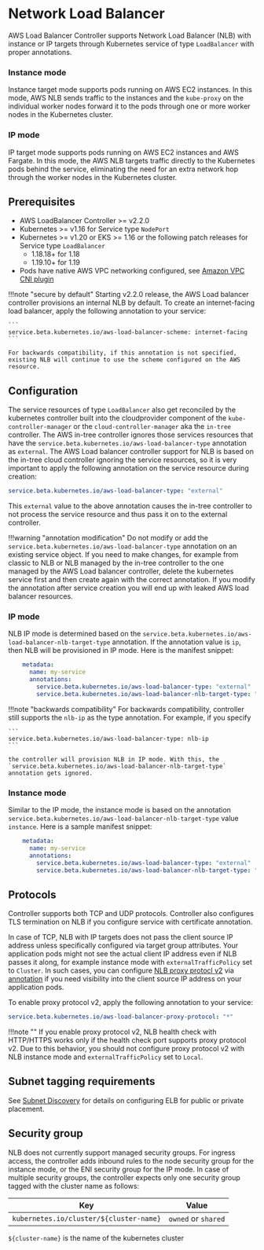 # Network Load Balancer
AWS Load Balancer Controller supports Network Load Balancer (NLB) with instance or IP targets through Kubernetes service of type `LoadBalancer` with proper annotations.

### Instance mode
Instance target mode supports pods running on AWS EC2 instances. In this mode, AWS NLB sends traffic to the instances and the `kube-proxy` on the individual worker nodes forward it to the pods through one or more worker nodes in the Kubernetes cluster.
### IP mode
IP target mode supports pods running on AWS EC2 instances and AWS Fargate. In this mode, the AWS NLB targets traffic directly to the Kubernetes pods behind the service, eliminating the need for an extra network hop through the worker nodes in the Kubernetes cluster.

## Prerequisites
* AWS LoadBalancer Controller >= v2.2.0
* Kubernetes >= v1.16 for Service type `NodePort`
* Kubernetes >= v1.20 or EKS >= 1.16 or the following patch releases for Service type `LoadBalancer`
    - 1.18.18+ for 1.18
    - 1.19.10+ for 1.19
* Pods have native AWS VPC networking configured, see [Amazon VPC CNI plugin](https://github.com/aws/amazon-vpc-cni-k8s)

!!!note "secure by default"
    Starting v2.2.0 release, the AWS Load balancer controller provisions an internal NLB by default. To create an internet-facing load balancer, apply the following annotation to your service:

    ```
    service.beta.kubernetes.io/aws-load-balancer-scheme: internet-facing
    ```

    For backwards compatibility, if this annotation is not specified, existing NLB will continue to use the scheme configured on the AWS resource.

## Configuration
The service resources of type `LoadBalancer` also get reconciled by the kubernetes controller built into the cloudprovider component of the `kube-controller-manager` or the `cloud-controller-manager` aka the `in-tree` controller. The AWS in-tree controller
ignores those services resources that have the `service.beta.kubernetes.io/aws-load-balancer-type` annotation as `external`. The AWS Load balancer controller support for NLB is based on the in-tree cloud controller ignoring the service resources, so it is very important
to apply the following annotation on the service resource during creation:

```yaml
service.beta.kubernetes.io/aws-load-balancer-type: "external"
```
This `external` value to the above annotation causes the in-tree controller to not process the service resource and thus pass it on to the external controller.

!!!warning "annotation modification"
    Do not modify or add the `service.beta.kubernetes.io/aws-load-balancer-type` annotation on an existing service object. If you need to make changes, for example from classic to NLB or NLB managed
    by the in-tree controller to the one managed by the AWS Load balancer controller, delete the kubernetes service first and then create again with the correct annotation. If you modify the annotation after service creation
    you will end up with leaked AWS load balancer resources.

### IP mode
NLB IP mode is determined based on the `service.beta.kubernetes.io/aws-load-balancer-nlb-target-type` annotation. If the annotation value is `ip`, then NLB will be provisioned in IP mode. Here is the manifest snippet:
```yaml
    metadata:
      name: my-service
      annotations:
        service.beta.kubernetes.io/aws-load-balancer-type: "external"
        service.beta.kubernetes.io/aws-load-balancer-nlb-target-type: "ip"
```

!!!note "backwards compatibility"
    For backwards compatibility, controller still supports the `nlb-ip` as the type annotation. For example, if you specify

    ```
    service.beta.kubernetes.io/aws-load-balancer-type: nlb-ip
    ```

    the controller will provision NLB in IP mode. With this, the `service.beta.kubernetes.io/aws-load-balancer-nlb-target-type` annotation gets ignored.

### Instance mode
Similar to the IP mode, the instance mode is based on the annotation `service.beta.kubernetes.io/aws-load-balancer-nlb-target-type` value `instance`. Here is a sample manifest snippet:

```yaml
    metadata:
      name: my-service
      annotations:
        service.beta.kubernetes.io/aws-load-balancer-type: "external"
        service.beta.kubernetes.io/aws-load-balancer-nlb-target-type: "instance"
```

## Protocols
Controller supports both TCP and UDP protocols. Controller also configures TLS termination on NLB if you configure service with certificate annotation. 

In case of TCP, NLB with IP targets does not pass the client source IP address unless specifically configured via target group attributes. Your application pods might not see the actual client IP address even if NLB passes it along, for example instance mode with `externalTrafficPolicy` set to `Cluster`.
In such cases, you can configure [NLB proxy protocl v2](https://docs.aws.amazon.com/elasticloadbalancing/latest/network/load-balancer-target-groups.html#proxy-protocol) via [annotation](https://kubernetes.io/docs/concepts/services-networking/service/#proxy-protocol-support-on-aws) if you need visibility into
the client source IP address on your application pods.

To enable proxy protocol v2, apply the following annotation to your service:
```yaml
service.beta.kubernetes.io/aws-load-balancer-proxy-protocol: "*"
```
!!!note ""
    If you enable proxy protocol v2, NLB health check with HTTP/HTTPS works only if the health check port supports proxy protocol v2. Due to this behavior, you should not configure proxy protocol v2 with NLB instance mode and `externalTrafficPolicy` set to `Local`.

## Subnet tagging requirements
See [Subnet Discovery](../../deploy/subnet_discovery.md) for details on configuring ELB for public or private placement.


## Security group
NLB does not currently support managed security groups. For ingress access, the controller adds inbound rules to the node security group for the instance mode, or the ENI security group for the IP mode. In case of multiple
security groups, the controller expects only one security group tagged with the cluster name as follows:

| Key                                     | Value                 |
| --------------------------------------- | --------------------- |
| `kubernetes.io/cluster/${cluster-name}` | `owned` or `shared`   |

`${cluster-name}` is the name of the kubernetes cluster
